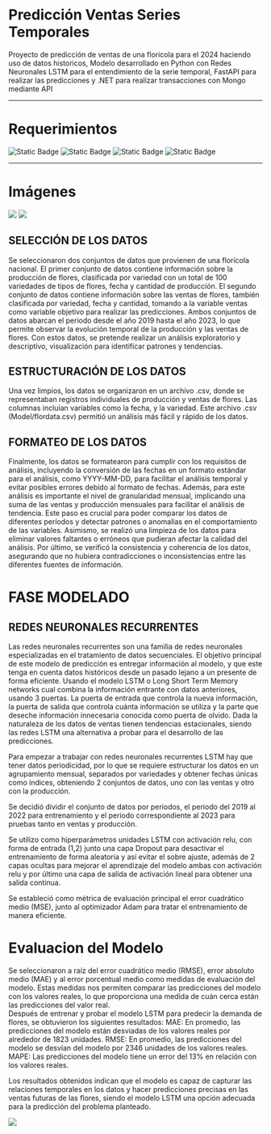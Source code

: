 # Predicción Ventas Series Temporales
 Proyecto de predicción de ventas de una floricola para el 2024 haciendo uso de datos historicos, Modelo desarrollado en Python con Redes Neuronales LSTM para el entendimiento de la serie temporal, FastAPI para realizar las predicciones y .NET para realizar transacciones con Mongo mediante API
 </br>
 <hr />

 # Requerimientos
 
 ![Static Badge](https://img.shields.io/badge/Python-3.11.7-version)
![Static Badge](https://img.shields.io/badge/pip-numpy%2C%20matplotlib%2C%20fastapi%2C%20httpx-8A2BE2)
![Static Badge](https://img.shields.io/badge/Tensoflow%2FKeras-2.15.0-orange)
![Static Badge](https://img.shields.io/badge/uvicorn-blue)


<hr />

 # Imágenes

 <img src="https://imgur.com/WnTjb3e.png" />
 <img src="https://imgur.com/tEi48cY.png" />

 ## SELECCIÓN DE LOS DATOS 

Se seleccionaron dos conjuntos de datos que provienen de una florícola nacional. El primer conjunto de datos contiene información sobre la producción de flores, clasificada por variedad con un total de 100 variedades de tipos de flores, fecha y cantidad de producción. El segundo conjunto de datos contiene información sobre las ventas de flores, también clasificada por variedad, fecha y cantidad, tomando a la variable ventas como variable objetivo para realizar las predicciones. Ambos conjuntos de datos abarcan el periodo desde el año 2019 hasta el año 2023, lo que permite observar la evolución temporal de la producción y las ventas de flores. Con estos datos, se pretende realizar un análisis exploratorio y descriptivo, visualización para identificar patrones y tendencias. 

## ESTRUCTURACIÓN DE LOS DATOS 

Una vez limpios, los datos se organizaron en un archivo .csv, donde se representaban registros individuales de producción y ventas de flores. Las columnas incluían variables como la fecha, y la variedad. Este archivo .csv (Model/flordata.csv) permitió un análisis más fácil y rápido de los datos. 

## FORMATEO DE LOS DATOS 
Finalmente, los datos se formatearon para cumplir con los requisitos de análisis, incluyendo la conversión de las fechas en un formato estándar para el análisis, como YYYY-MM-DD, para facilitar el análisis temporal y evitar posibles errores debido al formato de fechas. Además, para este análisis es importante el nivel de granularidad mensual, implicando una suma de las ventas y producción mensuales para facilitar el análisis de tendencia. Este paso es crucial para poder comparar los datos de diferentes períodos y detectar patrones o anomalías en el comportamiento de las variables. Asimismo, se realizó una limpieza de los datos para eliminar valores faltantes o erróneos que pudieran afectar la calidad del análisis. Por último, se verificó la consistencia y coherencia de los datos, asegurando que no hubiera contradicciones o inconsistencias entre las diferentes fuentes de información.

# FASE MODELADO

## REDES NEURONALES RECURRENTES 
Las redes neuronales recurrentes son una familia de redes neuronales especializadas en el tratamiento de datos secuenciales. El objetivo principal de este modelo de predicción es entregar información al modelo, y que este tenga en cuenta datos históricos desde un pasado lejano a un presente de forma eficiente. Usando el modelo LSTM o Long Short Term Memory networks cual combina la información entrante con datos anteriores, usando 3 puertas. La puerta de entrada que controla la nueva información, la puerta de salida que controla cuánta información se utiliza y la parte que deseche información innecesaria conocida como puerta de olvido. Dada la naturaleza de los datos de ventas tienen tendencias estacionales, siendo las redes LSTM una alternativa a probar para el desarrollo de las predicciones. 

Para empezar a trabajar con redes neuronales recurrentes LSTM hay que tener datos periodicidad, por lo que se requiere estructurar los datos en un agrupamiento mensual, separados por variedades y obtener fechas únicas como índices, obteniendo 2 conjuntos de datos, uno con las ventas y otro con la producción. 

Se decidió dividir el conjunto de datos por periodos, el periodo del 2019 al 2022 para entrenamiento y el periodo correspondiente al 2023 para pruebas tanto en ventas y producción. 

Se utilizo como hiperparámetros unidades LSTM con activación relu, con forma de entrada (1,2) junto una capa Dropout para desactivar el entrenamiento de forma aleatoria y así evitar el sobre ajuste, además de 2 capas ocultas para mejorar el aprendizaje del modelo ambas con activación relu y por último una capa de salida de activación lineal para obtener una salida continua.  

Se estableció como métrica de evaluación principal el error cuadrático medio (MSE), junto al optimizador Adam para tratar el entrenamiento de manera eficiente. 

# Evaluacion del Modelo
Se seleccionaron a raíz del error cuadrático medio (RMSE), error absoluto medio (MAE) y al error porcentual medio como medidas de evaluación del modelo. 
Estas medidas nos permiten comparar las predicciones del modelo con los valores reales, lo que proporciona una medida de cuán cerca están las predicciones del valor real.  
Después de entrenar y probar el modelo LSTM para predecir la demanda de flores, se obtuvieron los siguientes resultados: 
MAE: En promedio, las predicciones del modelo están desviadas de los valores reales por alrededor de 1823 unidades. 
RMSE: En promedio, las predicciones del modelo se desvían del modelo por 2346 unidades de los valores reales. 
MAPE: Las predicciones del modelo tiene un error del 13% en relación con los valores reales. 

Los resultados obtenidos indican que el modelo es capaz de capturar las relaciones temporales en los datos y hacer predicciones precisas en las ventas futuras de las flores, siendo el modelo LSTM una opción adecuada para la predicción del problema planteado.  

<img src="https://imgur.com/uV8riWc.png" />
